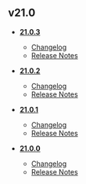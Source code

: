 ## v21.0
* **[21.0.3](21.0.3)**
	* [Changelog](21.0.3/changelog.md)
	* [Release Notes](21.0.3/release_notes.md)

* **[21.0.2](21.0.2)**
	* [Changelog](21.0.2/changelog.md)
	* [Release Notes](21.0.2/release_notes.md)

* **[21.0.1](21.0.1)**
	* [Changelog](21.0.1/changelog.md)
	* [Release Notes](21.0.1/release_notes.md)

* **[21.0.0](21.0.0)**
	* [Changelog](21.0.0/changelog.md)
	* [Release Notes](21.0.0/release_notes.md)
